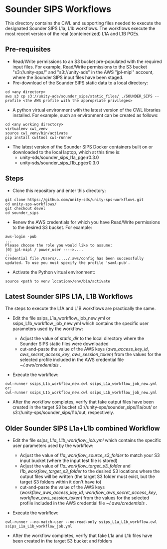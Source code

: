 # Sounder SIPS Workflows
This directory contains the CWL and supporting files needed to execute the designated Sounder SIPS L1a, L1b workflows.
The workflows execute the most recent version of the real (conteinerized) L1A and L1B PGEs.

## Pre-requisites
- Read/Write permissions to an S3 bucket pre-populated with the required input files. For example, Read/Write permissions to the S3 bucket "s3://unity-sps/" and "s3://unity-ads" in the AWS "jpl-mipl" account, where the Sounder SIPS input files have been staged.
- Pre-download of the Sounder SIPS static data to a local directory:
```
cd <any directory>
aws s3 cp s3://unity-ads/sounder_sips/static_files/ ./SOUNDER_SIPS --profile <the AWS profile with the appropriate privileges>
```
- A python virtual environment with the latest version of the CWL libraries installed. For example, such an environment can be created as follows:
```
cd <any working directory>
virtualenv cwl_venv
source cwl_venv/bin/activate
pip install cwltool cwl-runner
```
- The latest version of the Sounder SIPS Docker containers built on or downloaded to the local laptop, which at this time is:
  - unity-sds/sounder_sips_l1a_pge:r0.3.0
  - unity-sds/sounder_sips_l1b_pge:r0.3.0


## Steps

- Clone this repository and enter this directory:
```
git clone https://github.com/unity-sds/unity-sps-workflows.git
cd unity-sps-workflows/ 
git checkout devel
cd sounder_sips 
```

- Renew the AWS credentials for which you have Read/Write permissions to the desired S3 bucket. For example:
```
aws-login -pub
...
Please choose the role you would like to assume:
[0] jpl-mipl / power_user ---->....
...
Credential file /Users/...../.aws/config has been successfully updated. To use you must specify the profile 'saml-pub'.
```

- Activate the Python virtual environment:
```
source <path to venv location>/env/bin/activate
```

## Latest Sounder SIPS L1A, L1B Workflows 

The steps to execute the L1A and L1B workflows are practically the same.

- Edit the file ssips_L1a_workflow_job_new.yml or ssips_L1b_workflow_job_new.yml which contains the specific user parameters used by the workflow:
  - Adjust the value of _static_dir_ to the local directory where the Sounder SIPS static files were downloaded
  - cut-and-paste the value of the AWS keys (_aws_access_key_id_, _aws_secret_access_key_, _aws_session_token_) from the values for the selected profile included in the AWS credential file _~/.aws/credentials_ .

- Execute the workflow:
```
cwl-runner ssips_L1a_workflow_new.cwl ssips_L1a_workflow_job_new.yml
or:
cwl-runner ssips_L1b_workflow_new.cwl ssips_L1b_workflow_job_new.yml
```
- After the workflow completes, verify that fake output files have been created in the target S3 bucket s3://unity-sps/sounder_sips/l1a/out/ or s3://unity-sps/sounder_sips/l1b/out, respectively.

## Older Sounder SIPS L1a+L1b combined Workflow

- Edit the file _ssips_L1a_L1b_workflow_job.yml_ which contains the specific user parameters used by the workflow:
  - Adjust the value of _l1a_workflow_source_s3_folder_ to match your S3 input bucket (where the input test file is stored)
  - Adjust the value of _l1a_workflow_target_s3_folder_ and _l1b_workflow_target_s3_folder_ to the desired S3 locations where the output files will be written  (the target S3 folder must exist, but the target S3 folders within it don't have to)
  - cut-and-paste the value of the AWS keys (_workflow_aws_access_key_id_, _workflow_aws_secret_access_key_, _workflow_aws_session_token_) from the values for the selected profile included in the AWS credential file _~/.aws/credentials_ .

- Execute the workflow:
```
cwl-runner --no-match-user --no-read-only ssips_L1a_L1b_workflow.cwl ssips_L1a_L1b_workflow_job.yml
```
- After the workflow completes, verify that fake L1a and L1b files have been created in the target S3 bucket and folders
